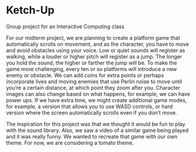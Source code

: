 # Ketch-Up
Group project for an Interactive Computing class

For our midterm project, we are planning to create a platform game that automatically scrolls on movement, and as the character, you have to move and avoid obstacles using your voice. Low or quiet sounds will register as walking, while a louder or higher pitch will register as a jump. The longer you hold the sound, the higher or farther the jump will be. To make the game more challenging, every ten or so platforms will introduce a new enemy or obstacle. We can add coins for extra points or perhaps incorporate lives and moving enemies that use Perlin noise to move until you’re a certain distance, at which point they zoom after you. Character images can also change based on what happens, for example, we can have power ups. If we have extra time, we might create additional game modes, for example, a version that allows you to use WASD controls, or hard version where the screen automatically scrolls even if you don’t move.

The inspiration for this project was that we thought it would be fun to play with the sound library. Also, we saw a video of a similar game being played and it was really funny. We wanted to recreate that game with our own theme. For now, we are considering a tomato theme. 
